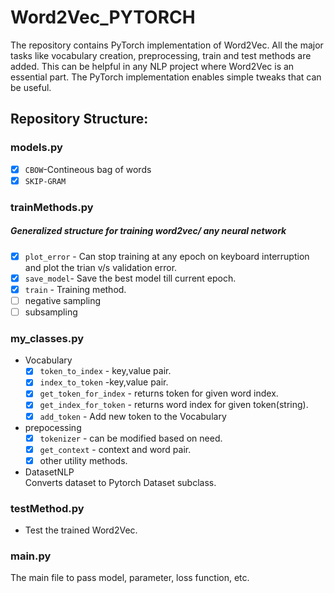 
# Word2Vec_PYTORCH

The repository contains PyTorch implementation of Word2Vec. All the major tasks like vocabulary creation, preprocessing, 
train and test methods are added. This can be helpful in any NLP project where Word2Vec is an essential part. 
The PyTorch implementation enables simple tweaks that can be useful. 

## **Repository Structure:** 

### models.py
- [x] ```CBOW```-Contineous bag of words
- [x] ```SKIP-GRAM```

### trainMethods.py
 ##### Generalized structure for training word2vec/ any neural network
- [x] ```plot_error``` - Can stop training at any epoch on keyboard interruption and plot the trian v/s validation error.
- [x] ```save_model```- Save the best model till current epoch.
- [x] ```train``` - Training method.
- [ ] negative sampling
- [ ] subsampling

### my_classes.py
-  Vocabulary <br />
   - [x] ```token_to_index``` - key,value pair.
   - [x] ```index_to_token``` -key,value pair.
   - [x] ```get_token_for_index``` - returns token for given word index.
   - [x] ```get_index_for_token```  - returns word index for given token(string).
   - [x] ```add_token``` - Add new token to the Vocabulary
   
- prepocessing <br />
   - [x] ```tokenizer``` - can be modified based on need.
   - [x] ```get_context``` - context and word pair.
   - [x] other utility methods.
   
- DatasetNLP <br />
   Converts dataset to Pytorch Dataset subclass.
   
### testMethod.py
  - Test the trained Word2Vec.
  
### main.py <br />
The main file to pass model, parameter, loss function, etc.

